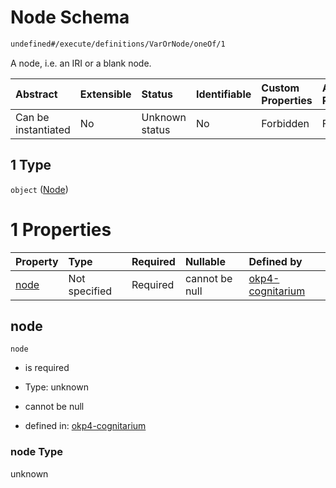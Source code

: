 # Node Schema

```txt
undefined#/execute/definitions/VarOrNode/oneOf/1
```

A node, i.e. an IRI or a blank node.

| Abstract            | Extensible | Status         | Identifiable | Custom Properties | Additional Properties | Access Restrictions | Defined In                                                                     |
| :------------------ | :--------- | :------------- | :----------- | :---------------- | :-------------------- | :------------------ | :----------------------------------------------------------------------------- |
| Can be instantiated | No         | Unknown status | No           | Forbidden         | Forbidden             | none                | [okp4-cognitarium.json\*](schema/okp4-cognitarium.json "open original schema") |

## 1 Type

`object` ([Node](okp4-cognitarium-executemsg-definitions-varornode-oneof-node.md))

# 1 Properties

| Property      | Type          | Required | Nullable       | Defined by                                                                                                                                                             |
| :------------ | :------------ | :------- | :------------- | :--------------------------------------------------------------------------------------------------------------------------------------------------------------------- |
| [node](#node) | Not specified | Required | cannot be null | [okp4-cognitarium](okp4-cognitarium-executemsg-definitions-varornode-oneof-node-properties-node.md "undefined#/execute/definitions/VarOrNode/oneOf/1/properties/node") |

## node



`node`

*   is required

*   Type: unknown

*   cannot be null

*   defined in: [okp4-cognitarium](okp4-cognitarium-executemsg-definitions-varornode-oneof-node-properties-node.md "undefined#/execute/definitions/VarOrNode/oneOf/1/properties/node")

### node Type

unknown
